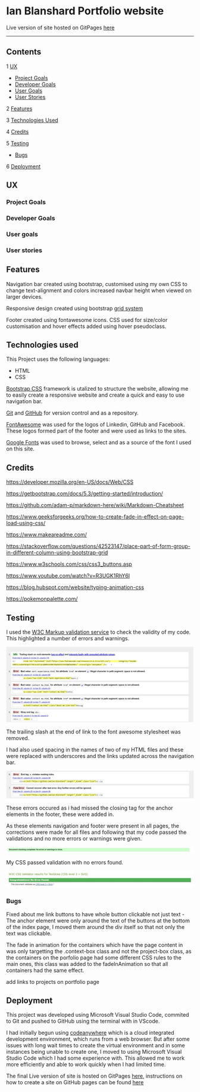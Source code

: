# Ian Blanshard Portfolio website

Live version of site hosted on GitPages [here](#link)

---
## Contents

1 [UX](#UX)

  * [Project Goals](#project-goals)
  * [Developer Goals](#developer-goals)
  * [User Goals](#user-goals)
  * [User Stories](#user-stories)

2 [Features](#features)

3 [Technologies Used](#technologies-used)

4 [Credits](#credits)

5 [Testing](#testing)

  * [Bugs](#bugs)

6 [Deployment](#deployment)


## UX <a name="UX"></a>

### Project Goals <a name="project-goals"></a>

### Developer Goals <a name="developer-goals"></a>

### User goals <a name="user-goals"></a>

### User stories <a name="user-stories"></a>



## Features <a name="features"></a>

Navigation bar created using bootstrap, customised using my own CSS to change text-alignment and colors
increased navbar height when viewed on larger devices.

Responsive design created using bootstrap [grid system](https://getbootstrap.com/docs/4.0/layout/grid/)

Footer created using fontawesome icons. CSS used for size/color customisation and hover effects added using hover pseudoclass.


## Technologies used <a name="technologies-used"></a>

This Project uses the following languages:

* HTML
* CSS

[Bootstrap CSS](https://getbootstrap.com/) framework is utalized to structure the website, allowing me to easily create a responsive website
and create a quick and easy to use navigation bar.

[Git](https://git-scm.com/) and [GitHub](https://github.com/) for version control and as a repository.

[FontAwesome](https://fontawesome.com/) was used for the logos of Linkedin, GitHub and Facebook. These logos formed part of the footer 
and were used as links to the sites.

[Google Fonts](https://fonts.google.com/) was used to browse, select and as a source of the font I used on this site.


## Credits <a name="credits"></a>

https://developer.mozilla.org/en-US/docs/Web/CSS

https://getbootstrap.com/docs/5.3/getting-started/introduction/

https://github.com/adam-p/markdown-here/wiki/Markdown-Cheatsheet

https://www.geeksforgeeks.org/how-to-create-fade-in-effect-on-page-load-using-css/

https://www.makeareadme.com/

https://stackoverflow.com/questions/42523147/place-part-of-form-group-in-different-column-using-bootstrap-grid

https://www.w3schools.com/css/css3_buttons.asp

https://www.youtube.com/watch?v=R3UGK1RhY6I

https://blog.hubspot.com/website/typing-animation-css

https://pokemonpalette.com/


## Testing <a name="testing"></a>

I used the [W3C Markup validation service](https://validator.w3.org/) to check the validity of my code.
This highlighted a number of errors and warnings.

![Screenshot of errors](/assets/images/code_validation_errors.jpg)

The trailing slash at the end of link to the font awesome stylesheet was removed.

I had also used spacing in the names of two of my HTML files and these were replaced with underscores and the 
links updated across the navigation bar.

![Screenshot of errors](/assets/images/code_validation_errors_2.jpg)

These errors occured as i had missed the closing tag for the anchor elements in the footer, these were added in.

As these elements navigation and footer were present in all pages, the corrections were made for all files and 
following that my code passed the validations and no more errors or warnings were given.

![Screenshot of no errors message](/assets/images/code_validation_corrected.jpg)

My CSS passed validation with no errors found.

![Screenshot of no errors message for CSS](/assets/images/css_validation_no_errors.jpg)


### Bugs <a name="bugs"></a>

 Fixed about me link buttons to have whole button clickable not just text - The 
 anchor element were only around the text of the buttons at the bottom of the index 
 page, I moved them around the div itself so that not only the text was clickable.
 
 The fade in animation for the containers which have the page content in was only 
 targetting the .context-box class and not the project-box class, as the containers 
 on the porfolio page had some different CSS rules to the main ones, this class was
 added to the fadeInAnimation so that all containers had the same effect.

 add links to projects on portfolio page


## Deployment <a name="deployment"></a>

This project was developed using Microsoft Visual Studio Code, commited to Git and 
pushed to GitHub using the terminal with in VScode.

I had initially begun using [codeanywhere](https://codeanywhere.com/) which is a cloud
integrated development environment, which runs from a web browser. But after some issues
with long wait times to create the virtual environment and in some instances being unable 
to create one, I moved to using Microsoft Visual Studio Code which I had some experience 
with. This allowed me to work more efficiently and able to work quickly when I had 
limited time.

The final Live version of site is hosted on GitPages [here](#link), instructions on how
to create a site on GitHub pages can be found [here](https://docs.github.com/en/pages/getting-started-with-github-pages/creating-a-github-pages-site)


